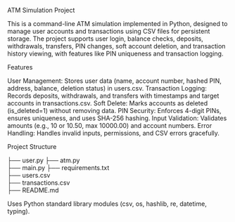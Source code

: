 ATM Simulation Project

This is a command-line ATM simulation implemented in Python, designed to manage user accounts and transactions using CSV files for persistent storage. The project supports user login, balance checks, deposits, withdrawals, transfers, PIN changes, soft account deletion, and transaction history viewing, with features like PIN uniqueness and transaction logging.

Features

User Management: Stores user data (name, account number, hashed PIN, address, balance, deletion status) in users.csv.
Transaction Logging: Records deposits, withdrawals, and transfers with timestamps and target accounts in transactions.csv.
Soft Delete: Marks accounts as deleted (is_deleted=1) without removing data.
PIN Security: Enforces 4-digit PINs, ensures uniqueness, and uses SHA-256 hashing.
Input Validation: Validates amounts (e.g., 10 or 10.50, max 10000.00) and account numbers.
Error Handling: Handles invalid inputs, permissions, and CSV errors gracefully.

Project Structure

├── user.py 
├── atm.py  
├── main.py 
├── requirements.txt   
├── users.csv       
├── transactions.csv  
├── README.md         


Uses Python standard library modules (csv, os, hashlib, re, datetime, typing).
